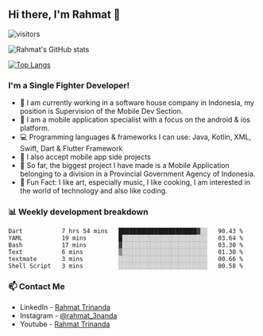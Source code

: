 ## Hi there, I'm Rahmat 👋
![visitors](https://visitor-badge.glitch.me/badge?page_id=https://github.com/rahmat3nanda/)

![Rahmat's GitHub stats](https://github-readme-stats.vercel.app/api?username=rahmat3nanda&count_private=true&show_icons=true&theme=radical)

[![Top Langs](https://github-readme-stats.vercel.app/api/top-langs/?username=rahmat3nanda&show_icons=true&theme=radical&layout=compact)](https://github.com/rahmat3nanda/github-readme-stats)

### I'm a Single Fighter Developer!
- :office: I am currently working in a software house company in Indonesia, my position is Supervision of the Mobile Dev Section.
- :iphone: I am a mobile application specialist with a focus on the android & ios platform.
- :computer: Programming languages & frameworks I can use: Java, Kotlin, XML, Swift, Dart & Flutter Framework
- :handshake: I also accept mobile app side projects
- :police_car: So far, the biggest project I have made is a Mobile Application belonging to a division in a Provincial Government Agency of Indonesia.
- :notebook: Fun Fact: I like art, especially music, I like cooking, I am interested in the world of technology and also like coding.

### 📊 Weekly development breakdown

<!--START_SECTION:waka-->

```text
Dart           7 hrs 54 mins   ██████████████████████▓░░   90.43 %
YAML           19 mins         █░░░░░░░░░░░░░░░░░░░░░░░░   03.64 %
Bash           17 mins         ▓░░░░░░░░░░░░░░░░░░░░░░░░   03.30 %
Text           6 mins          ▒░░░░░░░░░░░░░░░░░░░░░░░░   01.30 %
textmate       3 mins          ░░░░░░░░░░░░░░░░░░░░░░░░░   00.66 %
Shell Script   3 mins          ░░░░░░░░░░░░░░░░░░░░░░░░░   00.58 %
```

<!--END_SECTION:waka-->

### 📫 Contact Me
- LinkedIn - [Rahmat Trinanda](https://www.linkedin.com/in/rahmat-trinanda/)
- Instagram - [@rahmat_3nanda](https://www.instagram.com/rahmat_3nanda/)
- Youtube - [Rahmat Trinanda](https://www.youtube.com/channel/UCmhq5_o2cDpYsTtBl24XEAw)

